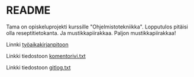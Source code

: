 # **README**
Tama on opiskeluprojekti kurssille "Ohjelmistotekniikka". Lopputulos pitäisi olla reseptitietokanta. Ja mustikkapiirakkaa. Paljon mustikkapiirakkaa!

Linnki [työaikakirjanpitoon](https://github.com/jrhel/ot-harjoitustyo/blob/master/Ty%C3%B6aikakirjanpito.txt)



 Linkki tiedostoon [komentorivi.txt](https://github.com/jrhel/ot-harjoitustyo/blob/master/laskarit/viikko1/komentorivi.txt)

 Linkki tiedostoon [gitlog.txt](https://github.com/jrhel/ot-harjoitustyo/blob/master/laskarit/viikko1/gitlog.txt)
